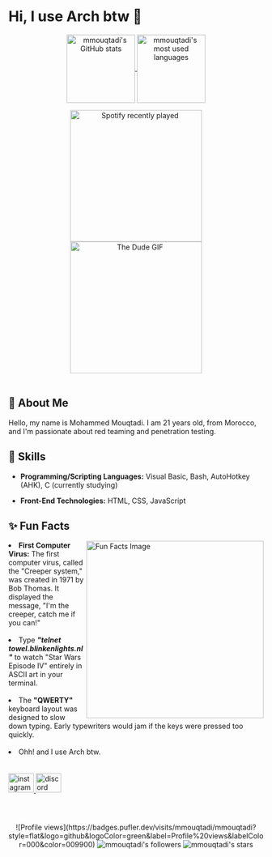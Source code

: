 # Hi, I use Arch btw 👋

<p href="https://github.com/mmouqtadi?tab=repositories" align="center" style="display: flex; justify-content: center; align-items: center; gap: 10px;">
  <a href="https://github.com/mmouqtadi?tab=repositories">
    <img align="center" alt="mmouqtadi's GitHub stats" src="https://github-readme-stats.vercel.app/api?username=mmouqtadi&hide_title=true&show_icons=true&count_private=true&theme=chartreuse-dark&icon_color=00ff00&border_color=00ff00&border_radius=12&card_width=436" style="vertical-align: middle;" height="135" />
    <img align="center" alt="mmouqtadi's most used languages" src="https://github-readme-stats.vercel.app/api/top-langs/?username=mmouqtadi&layout=compact&theme=chartreuse-dark&show_icons=true&icon_color=00ff00&border_color=00ff00&border_radius=12" style="vertical-align: middle;" height="134.5" />
  </a>
</p>


<div align = center>
  <a href="https://open.spotify.com/user/31gh775f3vg7pqh2oqo5q5wpu2ju">
    <img align="center" src="https://spotify-recently-played-readme.vercel.app/api?user=31gh775f3vg7pqh2oqo5q5wpu2ju&count=5&unique=true" height="260" alt="Spotify recently played" />
  </a>
  <img align="center" src="https://media1.tenor.com/m/It_zwL75XXQAAAAd/the-big-lebowski-the-dude.gif" height="260" alt="The Dude GIF" />
</div>

<br clear="both">
<h2 align="left">💫 About Me</h2>
<p align="left">Hello, my name is Mohammed Mouqtadi. I am 21 years old, from Morocco, and I'm passionate about red teaming and penetration testing.</p>


<h2 align="left">🔧 Skills</h2>

- **Programming/Scripting Languages:** Visual Basic, Bash, AutoHotkey (AHK), C (currently studying)

- **Front-End Technologies:** HTML, CSS, JavaScript


<h2>✨ Fun Facts</h2>

<img align = right src="https://media.tenor.com/CDPuQi4b_S0AAAAd/the-big-lebowski-coen-brothers.gif" height="350" alt="Fun Facts Image" />
<li><strong>First Computer Virus:</strong> The first computer virus, called the "Creeper system," was created in 1971 by Bob Thomas. It displayed the message, "I'm the creeper, catch me if you can!"</li><br>
<li>Type <strong><em>"telnet towel.blinkenlights.nl"</em></strong> to watch "Star Wars Episode IV" entirely in ASCII art in your terminal.</li><br>
<li>The <strong>"QWERTY"</strong> keyboard layout was designed to slow down typing. Early typewriters would jam if the keys were pressed too quickly.</li><br>
<li>Ohh! and I use Arch btw.</li>	

<div align="left">
<br><br>
<a href="https://www.instagram.com/mohammed_mouqtadi/" >
  <img src="https://raw.githubusercontent.com/maurodesouza/profile-readme-generator/master/src/assets/icons/social/instagram/default.svg" width="50" height="38" alt="instagram logo"  />
</a>
<a href="https://discord.com/users/1189395486927491152">
  <img src="https://raw.githubusercontent.com/maurodesouza/profile-readme-generator/master/src/assets/icons/social/discord/default.svg" width="50" height="38" alt="discord logo"  />
</a>
</div>

<br clear="both">
<h1></h1>

<div align="center">
	![Profile views](https://badges.pufler.dev/visits/mmouqtadi/mmouqtadi?style=flat&logo=github&logoColor=green&label=Profile%20views&labelColor=000&color=009900)
	<img alt="mmouqtadi's followers" src="https://img.shields.io/github/followers/mmouqtadi?style=flat&logo=github&logoColor=green&labelColor=000&color=009900" />
	<img alt="mmouqtadi's stars" src="https://img.shields.io/github/stars/mmouqtadi?style=flat&logo=github&logoColor=green&label=stars&labelColor=000&color=009900" />
</div>
